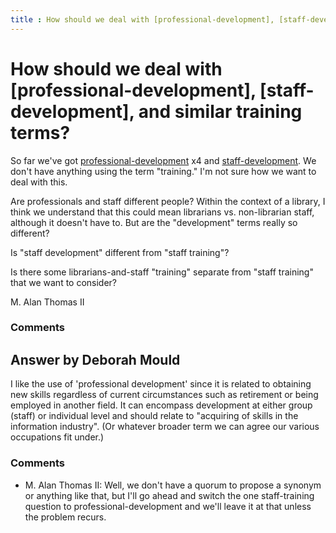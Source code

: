 ```yaml
---
title : How should we deal with [professional-development], [staff-development], and similar training terms?
---
```

How should we deal with [professional-development], [staff-development], and similar training terms?
=====================
So far we've got
[professional-development](http://libraries.stackexchange.com/questions/tagged/professional-development "show questions tagged 'professional-development'")
x4 and
[staff-development](http://libraries.stackexchange.com/questions/tagged/staff-development "show questions tagged 'staff-development'").
We don't have anything using the term "training." I'm not sure how we
want to deal with this.

Are professionals and staff different people? Within the context of a
library, I think we understand that this could mean librarians vs.
non-librarian staff, although it doesn't have to. But are the
"development" terms really so different?

Is "staff development" different from "staff training"?

Is there some librarians-and-staff "training" separate from "staff
training" that we want to consider?

M. Alan Thomas II

### Comments ###


Answer by Deborah Mould
----------------
I like the use of 'professional development' since it is related to
obtaining new skills regardless of current circumstances such as
retirement or being employed in another field. It can encompass
development at either group (staff) or individual level and should
relate to "acquiring of skills in the information industry". (Or
whatever broader term we can agree our various occupations fit under.)

### Comments ###
* M. Alan Thomas II: Well, we don't have a quorum to propose a synonym or anything like that,
but I'll go ahead and switch the one staff-training question to
professional-development and we'll leave it at that unless the problem
recurs.

